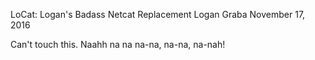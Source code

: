LoCat: Logan's Badass Netcat Replacement
Logan Graba
November 17, 2016

Can't touch this. Naahh na na na-na, na-na, na-nah!
